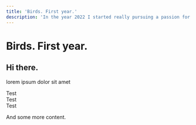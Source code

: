 ```yaml
---
title: 'Birds. First year.'
description: 'In the year 2022 I started really pursuing a passion for bird and wildlife photography.'
---
```


# Birds. First year.

## Hi there.

lorem ipsum dolor sit amet

<!--more-->

<div class="grid grid-cols-3 gap-6 bg-green-100">
  <div class="bg-green-900 h-64">Test</div>

  <div class="col-span-2 bg-neutral-900 h-64 bg-red-600">Test</div>
  <div class="col-span-2 bg-neutral-900 h-64">Test</div>
</div>

And some more content.
